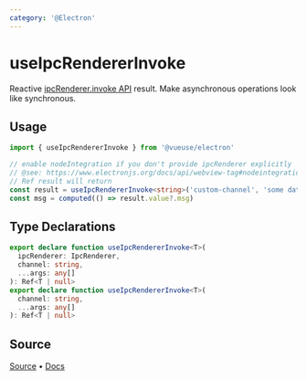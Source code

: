 ```yaml
---
category: '@Electron'
---
```


# useIpcRendererInvoke

Reactive [ipcRenderer.invoke API](https://www.electronjs.org/docs/api/ipc-renderer#ipcrendererinvokechannel-args) result. Make asynchronous operations look like synchronous.

## Usage

```ts
import { useIpcRendererInvoke } from '@vueuse/electron'

// enable nodeIntegration if you don't provide ipcRenderer explicitly 
// @see: https://www.electronjs.org/docs/api/webview-tag#nodeintegration
// Ref result will return
const result = useIpcRendererInvoke<string>('custom-channel', 'some data')
const msg = computed(() => result.value?.msg)

```


<!--FOOTER_STARTS-->
## Type Declarations

```typescript
export declare function useIpcRendererInvoke<T>(
  ipcRenderer: IpcRenderer,
  channel: string,
  ...args: any[]
): Ref<T | null>
export declare function useIpcRendererInvoke<T>(
  channel: string,
  ...args: any[]
): Ref<T | null>
```

## Source

[Source](https://github.com/vueuse/vueuse/blob/main/packages/electron/useIpcRendererInvoke/index.ts) • [Docs](https://github.com/vueuse/vueuse/blob/main/packages/electron/useIpcRendererInvoke/index.md)


<!--FOOTER_ENDS-->
